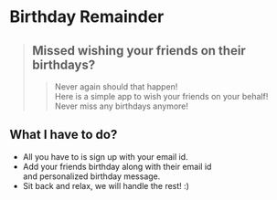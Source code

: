 # Birthday Remainder #

> ## Missed wishing your friends on their birthdays? ##
>> Never again should that happen!  
>> Here is a simple app to wish your friends on your behalf!  
>> Never miss any birthdays anymore!  

## What I have to do? ##
* All you have to is sign up with your email id.
* Add your friends birthday along with their email id  
  and personalized birthday message.
* Sit back and relax, we will handle the rest! :)
